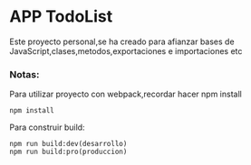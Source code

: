 # APP TodoList

Este proyecto personal,se ha creado para afianzar bases de JavaScript,clases,metodos,exportaciones e importaciones etc

### Notas:

Para utilizar proyecto con webpack,recordar hacer npm install

```
npm install
```
Para construir build:
```
npm run build:dev(desarrollo)
npm run build:pro(produccion)
```

